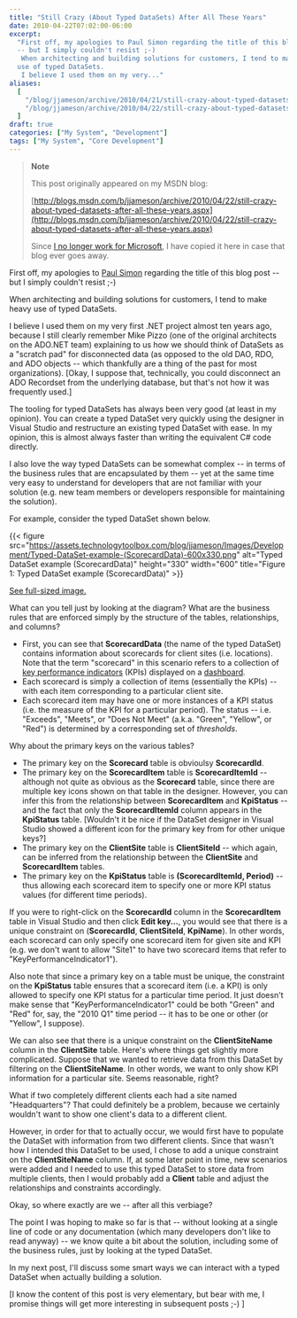 ```yaml
---
title: "Still Crazy (About Typed DataSets) After All These Years"
date: 2010-04-22T07:02:00-06:00
excerpt:
  "First off, my apologies to Paul Simon regarding the title of this blog post
  -- but I simply couldn't resist ;-) 
   When architecting and building solutions for customers, I tend to make heavy
  use of typed DataSets. 
   I believe I used them on my very..."
aliases:
  [
    "/blog/jjameson/archive/2010/04/21/still-crazy-about-typed-datasets-after-all-these-years.aspx",
    "/blog/jjameson/archive/2010/04/22/still-crazy-about-typed-datasets-after-all-these-years.aspx",
  ]
draft: true
categories: ["My System", "Development"]
tags: ["My System", "Core Development"]
---
```


> **Note**
>
> This post originally appeared on my MSDN blog:
>
> [http://blogs.msdn.com/b/jjameson/archive/2010/04/22/still-crazy-about-typed-datasets-after-all-these-years.aspx](http://blogs.msdn.com/b/jjameson/archive/2010/04/22/still-crazy-about-typed-datasets-after-all-these-years.aspx)
>
> Since
> [I no longer work for Microsoft](/blog/jjameson/2011/09/02/last-day-with-microsoft),
> I have copied it here in case that blog ever goes away.

First off, my apologies to
[Paul Simon](http://en.wikipedia.org/wiki/Still_Crazy_After_All_These_Years)
regarding the title of this blog post -- but I simply couldn't resist ;-)

When architecting and building solutions for customers, I tend to make heavy use
of typed DataSets.

I believe I used them on my very first .NET project almost ten years ago,
because I still clearly remember Mike Pizzo (one of the original architects on
the ADO.NET team) explaining to us how we should think of DataSets as a "scratch
pad" for disconnected data (as opposed to the old DAO, RDO, and ADO objects --
which thankfully are a thing of the past for most organizations). [Okay, I
suppose that, technically, you could disconnect an ADO Recordset from the
underlying database, but that's not how it was frequently used.]

The tooling for typed DataSets has always been very good (at least in my
opinion). You can create a typed DataSet very quickly using the designer in
Visual Studio and restructure an existing typed DataSet with ease. In my
opinion, this is almost always faster than writing the equivalent C# code
directly.

I also love the way typed DataSets can be somewhat complex -- in terms of the
business rules that are encapsulated by them -- yet at the same time very easy
to understand for developers that are not familiar with your solution (e.g. new
team members or developers responsible for maintaining the solution).

For example, consider the typed DataSet shown below.

{{< figure
src="https://assets.technologytoolbox.com/blog/jjameson/Images/Development/Typed-DataSet-example-(ScorecardData)-600x330.png"
alt="Typed DataSet example (ScorecardData)" height="330" width="600"
title="Figure 1: Typed DataSet example (ScorecardData)" >}}

[See full-sized image.](https://assets.technologytoolbox.com/blog/jjameson/Images/Development/Typed-DataSet-example-%28ScorecardData%29-723x398.png)

What can you tell just by looking at the diagram? What are the business rules
that are enforced simply by the structure of the tables, relationships, and
columns?

- First, you can see that **ScorecardData** (the name of the typed DataSet)
  contains information about scorecards for client sites (i.e. locations). Note
  that the term "scorecard" in this scenario refers to a collection of
  [key performance indicators](http://en.wikipedia.org/wiki/Key_performance_indicator)
  (KPIs) displayed on a
  [dashboard](http://en.wikipedia.org/wiki/Dashboards_%28management_information_systems%29).
- Each scorecard is simply a collection of items (essentially the KPIs) -- with
  each item corresponding to a particular client site.
- Each scorecard item may have one or more instances of a KPI status (i.e. the
  measure of the KPI for a particular period). The status -- i.e. "Exceeds",
  "Meets", or "Does Not Meet" (a.k.a. "Green", "Yellow", or "Red") is determined
  by a corresponding set of *thresholds*.

Why about the primary keys on the various tables?

- The primary key on the **Scorecard** table is obvioulsy **ScorecardId**.
- The primary key on the **ScorecardItem** table is **ScorecardItemId** --
  although not quite as obvious as the **Scorecard** table, since there are
  multiple key icons shown on that table in the designer. However, you can infer
  this from the relationship between **ScorecardItem** and **KpiStatus** -- and
  the fact that only the **ScorecardItemId** column appears in the **KpiStatus**
  table. [Wouldn't it be nice if the DataSet designer in Visual Studio showed a
  different icon for the primary key from for other unique keys?]
- The primary key on the **ClientSite** table is **ClientSiteId** -- which
  again, can be inferred from the relationship between the **ClientSite** and
  **ScorecardItem** tables.
- The primary key on the **KpiStatus** table is **(ScorecardItemId, Period)** --
  thus allowing each scorecard item to specify one or more KPI status values
  (for different time periods).

If you were to right-click on the **ScorecardId** column in the
**ScorecardItem** table in Visual Studio and then click **Edit key...**, you
would see that there is a unique constraint on (**ScorecardId**,
**ClientSiteId**, **KpiName**). In other words, each scorecard can only specify
one scorecard item for given site and KPI (e.g. we don't want to allow "Site1"
to have two scorecard items that refer to "KeyPerformanceIndicator1").

Also note that since a primary key on a table must be unique, the constraint on
the **KpiStatus** table ensures that a scorecard item (i.e. a KPI) is only
allowed to specify one KPI status for a particular time period. It just doesn't
make sense that "KeyPerformanceIndicator1" could be both "Green" and "Red" for,
say, the "2010 Q1" time period -- it has to be one or other (or "Yellow", I
suppose).

We can also see that there is a unique constraint on the **ClientSiteName**
column in the **ClientSite** table. Here's where things get slightly more
complicated. Suppose that we wanted to retrieve data from this DataSet by
filtering on the **ClientSiteName**. In other words, we want to only show KPI
information for a particular site. Seems reasonable, right?

What if two completely different clients each had a site named "Headquarters"?
That could definitely be a problem, because we certainly wouldn't want to show
one client's data to a different client.

However, in order for that to actually occur, we would first have to populate
the DataSet with information from two different clients. Since that wasn't how I
intended this DataSet to be used, I chose to add a unique constraint on the
**ClientSiteName** column. If, at some later point in time, new scenarios were
added and I needed to use this typed DataSet to store data from multiple
clients, then I would probably add a **Client** table and adjust the
relationships and constraints accordingly.

Okay, so where exactly are we -- after all this verbiage?

The point I was hoping to make so far is that -- without looking at a single
line of code or any documentation (which many developers don't like to read
anyway) -- we know quite a bit about the solution, including some of the
business rules, just by looking at the typed DataSet.

In my next post, I'll discuss some smart ways we can interact with a typed
DataSet when actually building a solution.

[I know the content of this post is very elementary, but bear with me, I promise
things will get more interesting in subsequent posts ;-) ]
